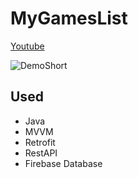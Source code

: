 # MyGamesList

 [Youtube](https://www.youtube.com/u_5yq16xLSA)

![DemoShort](https://github.com/dorontayar/MyGamesList/assets/113708110/e82e72ca-1cfc-4b52-9116-9b74565017cf)






## Used

* Java
* MVVM
* Retrofit
* RestAPI
* Firebase Database
